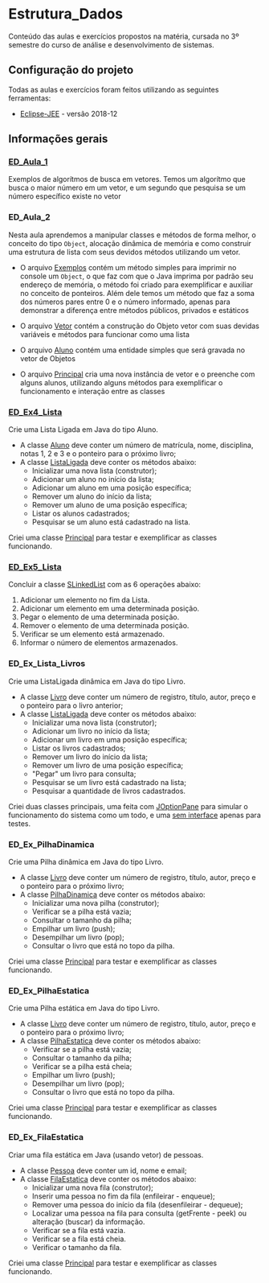 # Estrutura_Dados

Conteúdo das aulas e exercícios propostos na matéria, cursada no 3º semestre do curso de análise e desenvolvimento de sistemas.

## Configuração do projeto

Todas as aulas e exercícios foram feitos utilizando as seguintes ferramentas:
* [Eclipse-JEE](https://www.eclipse.org/downloads/packages/release/2020-12/r/eclipse-ide-enterprise-java-developers) - versão 2018-12

## Informações gerais

### [ED_Aula_1](ED_Aula_1/src/controller/metodos.java)
Exemplos de algorítmos de busca em vetores. Temos um algorítmo que busca o maior número em um vetor, e um segundo que pesquisa se um número específico existe no vetor

### ED_Aula_2 
Nesta aula aprendemos a manipular classes e métodos de forma melhor, o conceito do tipo `Object`, alocação dinâmica de memória e como construir uma estrutura 
de lista com seus devidos métodos utilizando um vetor.
 
- O arquivo [Exemplos](ED_Aula_2/src/Exemplos.java) contém um método simples para imprimir no console um `Object`, o que faz com que o Java imprima por padrão seu endereço de memória, o método foi 
criado para exemplificar e auxiliar no conceito de ponteiros. Além dele temos um método que faz a soma dos números pares entre 0 e o número informado, apenas para 
demonstrar a diferença entre métodos públicos, privados e estáticos

- O arquivo [Vetor](ED_Aula_2/src/controller/Vetor.java) contém a construção do Objeto vetor com suas devidas variáveis e métodos para funcionar como uma lista

- O arquivo [Aluno](ED_Aula_2/src/model/Aluno.java) contém uma entidade simples que será gravada no vetor de Objetos
 
- O arquivo [Principal](ED_Aula_2/src/view/Principal.java) cria uma nova instância de vetor e o preenche com alguns alunos, utilizando alguns métodos para exemplificar o funcionamento e interação entre as classes
 
### [ED_Ex4_Lista](https://github.com/juliobarcellos/Estrutura_Dados/tree/master/ED_Ex4_Lista/src)
Crie uma Lista Ligada em Java do tipo Aluno.
- A classe [Aluno](ED_Ex4_Lista/src/controller/Aluno.java) deve conter um número de matrícula, nome, disciplina, notas 1, 2 e 3 e o ponteiro para o próximo livro;
- A classe [ListaLigada](ED_Ex4_Lista/src/controller/LinkedListS.java) deve conter os métodos abaixo:
  - Inicializar uma nova lista (construtor);
  - Adicionar um aluno no início da lista;
  - Adicionar um aluno em uma posição específica;
  - Remover um aluno do início da lista;
  - Remover um aluno de uma posição específica;
  - Listar os alunos cadastrados;
  - Pesquisar se um aluno está cadastrado na lista.
  
Criei uma classe [Principal](ED_Ex4_Lista/src/view/PrincipalEx4.java) para testar e exemplificar as classes funcionando.

### [ED_Ex5_Lista](https://github.com/juliobarcellos/Estrutura_Dados/tree/master/ED_Ex5_Lista/src/controller)
Concluir a classe [SLinkedList](ED_Ex5_Lista/Ex5_Lista.pdf) com as 6 operações abaixo:
1. Adicionar um elemento no fim da Lista.
2. Adicionar um elemento em uma determinada posição.
3. Pegar o elemento de uma determinada posição.
4. Remover o elemento de uma determinada posição.
5. Verificar se um elemento está armazenado.
6. Informar o número de elementos armazenados.

### ED_Ex_Lista_Livros
Crie uma ListaLigada dinâmica em Java do tipo Livro.
- A classe [Livro](ED_Ex_Lista_Livros/src/controler/Livro.java) deve conter um número de registro, título, autor, preço e o ponteiro para o livro anterior;
- A classe [ListaLigada](ED_Ex_Lista_Livros/src/controler/ListaLigada.java) deve conter os métodos abaixo:
  - Inicializar uma nova lista (construtor);
  - Adicionar um livro no início da lista;
  - Adicionar um livro em uma posição específica;
  - Listar os livros cadastrados;
  - Remover um livro do início da lista;
  - Remover um livro de uma posição específica;
  - "Pegar" um livro para consulta;
  - Pesquisar se um livro está cadastrado na lista;
  - Pesquisar a quantidade de livros cadastrados.
  
Criei duas classes principais, uma feita com [JOptionPane](ED_Ex_Lista_Livros/src/view/PrincipalListaDinamica.java) para simular o funcionamento do sistema como um todo,
e uma [sem interface](ED_Ex_Lista_Livros/src/view/PrincipalSemJOP.java) apenas para testes.
  
### ED_Ex_PilhaDinamica
Crie uma Pilha dinâmica em Java do tipo Livro.
- A classe [Livro](ED_Ex_PilhaDinamica/src/controller/Livro.java) deve conter um número de registro, título, autor, preço e o ponteiro para o próximo livro;
- A classe [PilhaDinamica](ED_Ex_PilhaDinamica/src/controller/PilhaDinamica.java) deve conter os métodos abaixo:
  - Inicializar uma nova pilha (construtor);
  - Verificar se a pilha está vazia;
  - Consultar o tamanho da pilha;
  - Empilhar um livro (push);
  - Desempilhar um livro (pop);
  - Consultar o livro que está no topo da pilha.
  
Criei uma classe [Principal](ED_Ex_PilhaDinamica/src/view/PrincipalPilhaDinamica.java) para testar e exemplificar as classes funcionando.
  
### ED_Ex_PilhaEstatica
 Crie uma Pilha estática em Java do tipo Livro.
- A classe [Livro](ED_Ex_PilhaEstatica/src/controller/Livro.java) deve conter um número de registro, título, autor, preço e o ponteiro para o próximo livro;
- A classe [PilhaEstatica](ED_Ex_PilhaEstatica/src/controller/PilhaEstatica.java) deve conter os métodos abaixo:
  - Verificar se a pilha está vazia;
  - Consultar o tamanho da pilha;
  - Verificar se a pilha está cheia;
  - Empilhar um livro (push);
  - Desempilhar um livro (pop);
  - Consultar o livro que está no topo da pilha.
  
Criei uma classe [Principal](ED_Ex_PilhaEstatica/src/view/PrincipalPilhaEstatica.java) para testar e exemplificar as classes funcionando.

### ED_Ex_FilaEstatica
Criar uma fila estática em Java (usando vetor) de pessoas.
- A classe [Pessoa](ED_Ex_FilaEstatica/src/controller/Pessoa.java) deve conter um id, nome e email;
- A classe [FilaEstatica](ED_Ex_FilaEstatica/src/controller/FilaEstatica.java) deve conter os métodos abaixo:
  - Inicializar uma nova fila (construtor);
  - Inserir uma pessoa no fim da fila (enfileirar - enqueue);
  - Remover uma pessoa do início da fila (desenfileirar - dequeue);
  - Localizar uma pessoa na fila para consulta (getFrente - peek) ou alteração (buscar) da informação.
  - Verificar se a fila está vazia.
  - Verificar se a fila está cheia.
  - Verificar o tamanho da fila.

Criei uma classe [Principal](ED_Ex_FilaEstatica/src/view/PrincipalFilaEstatica.java) para testar e exemplificar as classes funcionando.
